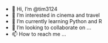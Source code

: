 - 👋 Hi, I’m @tim3124
- 👀 I’m interested in cinema and travel
- 🌱 I’m currently learning Python and R 
- 💞️ I’m looking to collaborate on ...
- 📫 How to reach me ...

<!---
tim3124/tim3124 is a ✨ special ✨ repository because its `README.md` (this file) appears on your GitHub profile.
You can click the Preview link to take a look at your changes.
--->
